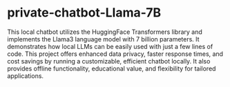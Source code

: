 # private-chatbot-Llama-7B
This local chatbot utilizes the HuggingFace Transformers library and implements the Llama3 language model with 7 billion parameters. It demonstrates how local LLMs can be easily used with just a few lines of code.
This project offers enhanced data privacy, faster response times, and cost savings by running a customizable, efficient chatbot locally. It also provides offline functionality, educational value, and flexibility for tailored applications.
